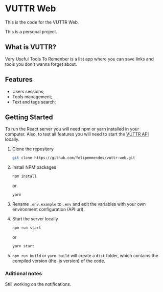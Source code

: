 # VUTTR Web

This is the code for the VUTTR Web.

This is a personal project.

## What is VUTTR?

Very Useful Tools To Remenber is a list app where you can save links and tools you don't wanna forget about.

## Features

- Users sessions;
- Tools management;
- Text and tags search;

## Getting Started

To run the React server you will need npm or yarn installed in your computer. Also, to test all features you will need to start the [VUTTR API](https://github.com/felipemmendes/vuttr-api) locally.

1. Clone the repository
   ```sh
   git clone https://github.com/felipemmendes/vuttr-web.git
   ```
2. Install NPM packages

   ```sh
   npm install
   ```

   or

   ```sh
   yarn
   ```

3. Rename `.env.example` to `.env` and edit the variables with your own environment configuration (API url).

4. Start the server locally

   ```sh
   npm run start
   ```

   or

   ```sh
   yarn start
   ```

6. `npm run build` or `yarn build` will create a `dist` folder, which contains the compiled version (the .js version) of the code.

### Aditional notes

Still working on the notifications.
